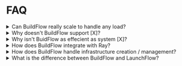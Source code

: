 # FAQ

<details className="clear">
    <summary mdxType="summary">Can BuildFlow really scale to handle any load?</summary>
    We haven't tested BuildFlow with every possible traffic pattern. But we're confident with the right tuning it should be able to handle the vst majority of use cases. If you have any specific questsion we would love to hear more about you specific use case in our <a href="https://discordapp.com/invite/wz7fjHyrCA">discord server</a>

</details>


<details className="clear">
    <summary mdxType="summary">Why doesn't BuildFlow support [X]?</summary>
    Content

</details>

<details className="clear">
    <summary mdxType="summary">Why isn't BuidFlow as effecient as system [X]?</summary>
    With BuildFlow we have been focused on developer experience and correctness. We want someone to be able to be able to get started with BuildFlow in a matter of minutes without having to worry about the correctness of the underlying runtime. At the same time we chose to build our runtime on top of <a href="https://www.ray.io">Ray</a> which has shown to be one of the most powerfull distributed computing frameworks available. So as we continue to improve BuildFlow you can expect to see it become more and more effecient.

</details>

<details className="clear">
    <summary mdxType="summary">How does BuildFlow integrate with Ray?</summary>
    BuildFlow's run time is build on top of ray. This allows your processor to scale to any size and handle any load. It also allows you to take advantage of our <a href="user-guides/pipelines/async-pipelines">async run time</a> inside of your processor.

</details>

<details className="clear">
    <summary mdxType="summary">How does BuildFlow handle infrastructure creation / management?</summary>
    BuildFlow resource orchestration is built on top of <a href="https://www.pulumi.com">Pulumi</a>. BuildFlow is not opinionated about how you manage your Pulumi stack and encourages you to use <a href="https://www.pulumi.com/product/pulumi-cloud/">Pulumi Cloud</a> or any other form of <a href="https://www.pulumi.com/docs/concepts/state/#using-a-self-managed-backend">remote stack storage.</a>
</details>


<details className="clear">
    <summary mdxType="summary">What is the difference between BuildFlow and LaunchFlow?</summary>
    BuildFlow is an open source framework for designing and building your application. LaunchFlow is a serverless platform that allows you to instantly deploy your BuildFlow application to the cloud.

</details>




<!-- <Details className="clear">
    <summary mdxType="summary">Why isn't BuidFlow as effecient as system [X]?</summary>

    CONTENT
</Details>

<Details className="clear">
    <summary mdxType="summary">How does BuildFlow integrate with Ray?</summary>

    CONTENT
</Details>

<Details className="clear">
    <summary mdxType="summary">How does BuildFlow integrate with Pulumi?</summary>

    CONTENT
</Details>

<Details className="clear">
    <summary mdxType="summary">What is the difference between BuildFlow and LaunchFlow?</summary>

    TODO
</Details> -->